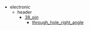 * electronic
  * header
    * [38_pin](electronic/header/38_pin)
      * [through_hole_right_angle](electronic/header/38_pin/through_hole_right_angle)
